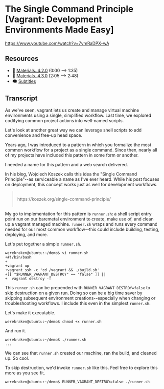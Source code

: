 # The Single Command Principle [Vagrant: Development Environments Made Easy]

https://www.youtube.com/watch?v=7vmRaDPX-wA

## Resources

* 🧱 [Materials..4.2.0](../04.Scripts.02..Augmenting.Vagrant.with.Scripts/Materials..4.2.0) (0:00 --> 1:35)
* 🧱 [Materials..4.3.0](../04.Scripts.03..The.Single.Command.Principle/Materials..4.3.0) (2:05 --> 2:48)
* 🗨 [Subtitles](subtitles.srt)

## Transcript

As we've seen, vagrant lets us create and manage virtual machine environments using a single, simplified workflow. Last time, we explored codifying common project actions into well-named scripts.

Let's look at another great way we can leverage shell scripts to add convenience and free-up head space.

Years ago, I was introduced to a pattern in which you formalize the most common workflow for a project as a single command. Since then, nearly all of my projects have included this pattern in some form or another.

I needed a name for this pattern and a web search delivered.

In his blog, Wojciech Koszek calls this idea the "Single Command Principle"--as serviceable a name as I've ever heard. While his post focuses on deployment, this concept works just as well for development workflows.

> <br>
> https://koszek.org/single-command-principle/
> <br><br>

My go to implementation for this pattern is `runner.sh`: a shell script entry point run on our baremetal environment to create, make use of, and clean up a vagrant managed machine. `runner.sh` wraps and runs every command needed for our most common workflow--this could include building, testing, deploying, and more.

Let's put together a simple `runner.sh`.
```
werekraken@ubuntu:~/demo$ vi runner.sh
+#!/bin/bash
+
+vagrant up
+vagrant ssh -c 'cd /vagrant && ./build.sh'
+[[ "$RUNNER_VAGRANT_DESTROY" == "false" ]] ||
+  vagrant destroy -f
```

This `runner.sh` can be prepended with `RUNNER_VAGRANT_DESTROY=false` to skip destruction on a given run. Doing so can be a big time saver by skipping subsequent environment creations--especially when changing or troubleshooting workflows. I include this even in the simplest `runner.sh`.

Let's make it executable.
```
werekraken@ubuntu:~/demo$ chmod +x runner.sh
```

And run it.
```
werekraken@ubuntu:~/demo$ ./runner.sh
...
```

We can see that `runner.sh` created our machine, ran the build, and cleaned up. So cool.

To skip destruction, we'd invoke `runner.sh` like this. Feel free to explore this more as you see fit.
```
werekraken@ubuntu:~/demo$ RUNNER_VAGRANT_DESTROY=false ./runner.sh
```
